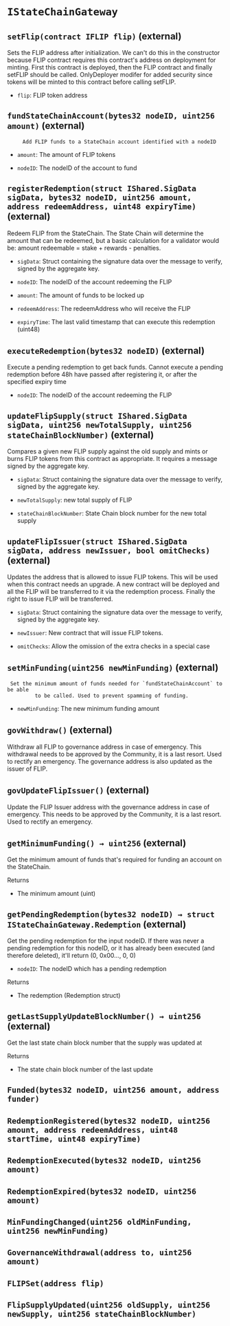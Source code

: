 # `IStateChainGateway`

## `setFlip(contract IFLIP flip)` (external)

 Sets the FLIP address after initialization. We can't do this in the constructor
         because FLIP contract requires this contract's address on deployment for minting.
         First this contract is deployed, then the FLIP contract and finally setFLIP
         should be called. OnlyDeployer modifer for added security since tokens will be
         minted to this contract before calling setFLIP.

- `flip`: FLIP token address

## `fundStateChainAccount(bytes32 nodeID, uint256 amount)` (external)

         Add FLIP funds to a StateChain account identified with a nodeID

- `amount`:    The amount of FLIP tokens

- `nodeID`:    The nodeID of the account to fund

## `registerRedemption(struct IShared.SigData sigData, bytes32 nodeID, uint256 amount, address redeemAddress, uint48 expiryTime)` (external)

 Redeem FLIP from the StateChain. The State Chain will determine the amount
         that can be redeemed, but a basic calculation for a validator would be:
         amount redeemable = stake + rewards - penalties.

- `sigData`:   Struct containing the signature data over the message
                 to verify, signed by the aggregate key.

- `nodeID`:    The nodeID of the account redeeming the FLIP

- `amount`:    The amount of funds to be locked up

- `redeemAddress`:    The redeemAddress who will receive the FLIP

- `expiryTime`:   The last valid timestamp that can execute this redemption (uint48)

## `executeRedemption(bytes32 nodeID)` (external)

 Execute a pending redemption to get back funds. Cannot execute a pending
         redemption before 48h have passed after registering it, or after the specified
         expiry time

- `nodeID`:    The nodeID of the account redeeming the FLIP

## `updateFlipSupply(struct IShared.SigData sigData, uint256 newTotalSupply, uint256 stateChainBlockNumber)` (external)

 Compares a given new FLIP supply against the old supply and mints or burns
         FLIP tokens from this contract as appropriate.
         It requires a message signed by the aggregate key.

- `sigData`:    Struct containing the signature data over the message
                  to verify, signed by the aggregate key.

- `newTotalSupply`:        new total supply of FLIP

- `stateChainBlockNumber`: State Chain block number for the new total supply

## `updateFlipIssuer(struct IShared.SigData sigData, address newIssuer, bool omitChecks)` (external)

 Updates the address that is allowed to issue FLIP tokens. This will be used when this
         contract needs an upgrade. A new contract will be deployed and all the FLIP will be
         transferred to it via the redemption process. Finally the right to issue FLIP will be transferred.

- `sigData`:     Struct containing the signature data over the message
                   to verify, signed by the aggregate key.

- `newIssuer`:   New contract that will issue FLIP tokens.

- `omitChecks`: Allow the omission of the extra checks in a special case

## `setMinFunding(uint256 newMinFunding)` (external)

     Set the minimum amount of funds needed for `fundStateChainAccount` to be able
             to be called. Used to prevent spamming of funding.

- `newMinFunding`:   The new minimum funding amount

## `govWithdraw()` (external)

Withdraw all FLIP to governance address in case of emergency. This withdrawal needs
        to be approved by the Community, it is a last resort. Used to rectify an emergency.
        The governance address is also updated as the issuer of FLIP.

## `govUpdateFlipIssuer()` (external)

Update the FLIP Issuer address with the governance address in case of emergency.
        This needs to be approved by the Community, it is a last resort. Used to rectify
        an emergency.

## `getMinimumFunding() → uint256` (external)

 Get the minimum amount of funds that's required for funding
         an account on the StateChain.

Returns

- The minimum amount (uint)

## `getPendingRedemption(bytes32 nodeID) → struct IStateChainGateway.Redemption` (external)

 Get the pending redemption for the input nodeID. If there was never
         a pending redemption for this nodeID, or it has already been executed
         (and therefore deleted), it'll return (0, 0x00..., 0, 0)

- `nodeID`:   The nodeID which has a pending redemption

Returns

- The redemption (Redemption struct)

## `getLastSupplyUpdateBlockNumber() → uint256` (external)

 Get the last state chain block number that the supply was updated at

Returns

- The state chain block number of the last update

## `Funded(bytes32 nodeID, uint256 amount, address funder)`

## `RedemptionRegistered(bytes32 nodeID, uint256 amount, address redeemAddress, uint48 startTime, uint48 expiryTime)`

## `RedemptionExecuted(bytes32 nodeID, uint256 amount)`

## `RedemptionExpired(bytes32 nodeID, uint256 amount)`

## `MinFundingChanged(uint256 oldMinFunding, uint256 newMinFunding)`

## `GovernanceWithdrawal(address to, uint256 amount)`

## `FLIPSet(address flip)`

## `FlipSupplyUpdated(uint256 oldSupply, uint256 newSupply, uint256 stateChainBlockNumber)`
